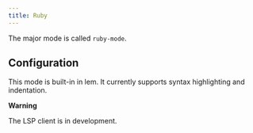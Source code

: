 ```yaml
---
title: Ruby
---
```


The major mode is called `ruby-mode`.

## Configuration

This mode is built-in in lem. It currently supports syntax highlighting and indentation.

**Warning**

The LSP client is in development.

